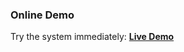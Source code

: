 ### Online Demo
Try the system immediately: **[Live Demo](https://chat-app-mocha-psi.vercel.app/)**
